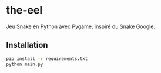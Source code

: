 # the-eel

Jeu Snake en Python avec Pygame, inspiré du Snake Google.

## Installation
```bash
pip install -r requirements.txt
python main.py